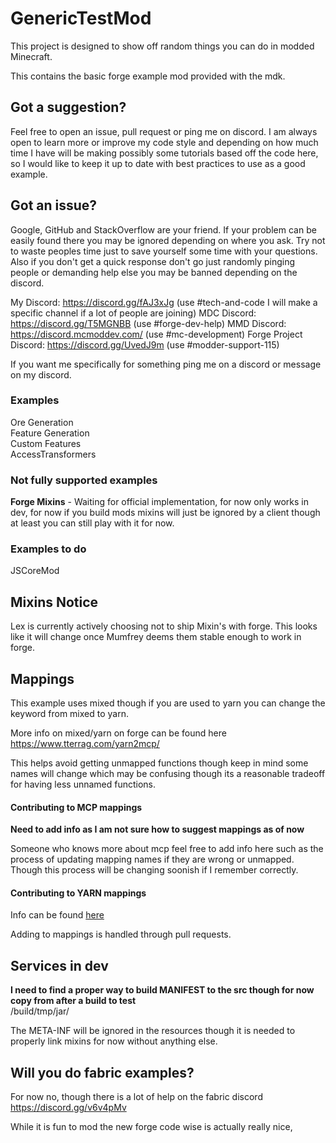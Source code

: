 GenericTestMod
======
This project is designed to show off random things you can do in modded Minecraft.

This contains the basic forge example mod provided with the mdk.

## Got a suggestion?
Feel free to open an issue, pull request or ping me on discord. I am always open to learn more or improve my code style
and depending on how much time I have will be making possibly some tutorials based off the code here, so I would like to
keep it up to date with best practices to use as a good example.

## Got an issue?
Google, GitHub and StackOverflow are your friend. If your problem can be easily found there you may be ignored depending
on where you ask. Try not to waste peoples time just to save yourself some time with your questions. Also if you don't
get a quick response don't go just randomly pinging people or demanding help else you may be banned depending on the discord.

My Discord: https://discord.gg/fAJ3xJg (use #tech-and-code I will make a specific channel if a lot of people are joining)
MDC Discord: https://discord.gg/T5MGNBB (use #forge-dev-help)
MMD Discord: https://discord.mcmoddev.com/ (use #mc-development)
Forge Project Discord: https://discord.gg/UvedJ9m (use #modder-support-115)

If you want me specifically for something ping me on a discord or message on my discord.


### Examples
Ore Generation  
Feature Generation  
Custom Features  
AccessTransformers  

### Not fully supported examples
**Forge Mixins** - Waiting for official implementation, for now only works in dev, for now if you build mods mixins will just
be ignored by a client though at least you can still play with it for now.

### Examples to do
JSCoreMod

## Mixins Notice
Lex is currently actively choosing not to ship Mixin's with forge. This looks like it will change once Mumfrey deems them
stable enough to work in forge.

## Mappings
This example uses mixed though if you are used to yarn you can change the keyword from mixed to yarn.

More info on mixed/yarn on forge can be found here https://www.tterrag.com/yarn2mcp/

This helps avoid getting unmapped functions though keep in mind some names will change which may be confusing though
its a reasonable tradeoff for having less unnamed functions.

#### Contributing to MCP mappings
**Need to add info as I am not sure how to suggest mappings as of now**

Someone who knows more about mcp feel free to add info here such as the process of updating mapping names if they are
wrong or unmapped. Though this process will be changing soonish if I remember correctly.

#### Contributing to YARN mappings
Info can be found [here](https://github.com/FabricMC/yarn)

Adding to mappings is handled through pull requests.

## Services in dev
**I need to find a proper way to build MANIFEST to the src though for now copy from after a build to test**  
/build/tmp/jar/

The META-INF will be ignored in the resources though it is needed to properly link mixins for now without anything else.

## Will you do fabric examples?
For now no, though there is a lot of help on the fabric discord https://discord.gg/v6v4pMv

While it is fun to mod the new forge code wise is actually really nice,
